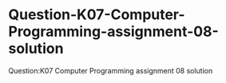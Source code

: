 # Question-K07-Computer-Programming-assignment-08-solution
Question:K07 Computer Programming assignment 08 solution
